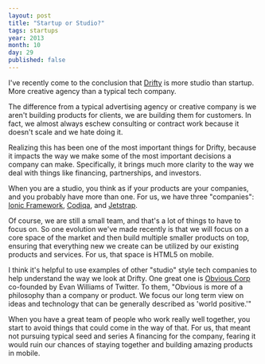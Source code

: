 ```yaml
---
layout: post
title: "Startup or Studio?"
tags: startups
year: 2013
month: 10
day: 29
published: false
---
```


I've recently come to the conclusion that [Drifty](http://drifty.com/) is more studio than startup. More creative agency than a typical tech company.

The difference from a typical advertising agency or creative company is we aren't building products for clients, we are building them for customers. In fact, we almost always eschew consulting or contract work because it doesn't scale and we hate doing it.

Realizing this has been one of the most important things for Drifty, because it impacts the way we make some of the most important decisions a company can make. Specifically, it brings much more clarity to the way we deal with things like financing, partnerships, and investors.

When you are a studio, you think as if your products are your companies, and you probably have more than one. For us, we have three "companies": [Ionic Framework](http://ionicframework.com/), [Codiqa](http://codiqa.com/), and [Jetstrap](http://jetstrap.com/).

Of course, we are still a small team, and that's a lot of things to have to focus on. So one evolution we've made recently is that we will focus on a core space of the market and then build multiple smaller products on top, ensuring that everything new we create can be utilized by our existing products and services. For us, that space is HTML5 on mobile.

I think it's helpful to use examples of other "studio" style tech companies to help understand the way we look at Drifty. One great one is [Obvious Corp](https://medium.com/obvious/7e542c703a7e) co-founded by Evan Williams of Twitter. To them, "Obvious is more of a philosophy than a company or product. We focus our long term view on ideas and technology that can be generally described as 'world positive.'"

When you have a great team of people who work really well together, you start to avoid things that could come in the way of that. For us, that meant not pursuing typical seed and series A financing for the company, fearing it would ruin our chances of staying together and building amazing products in mobile.
